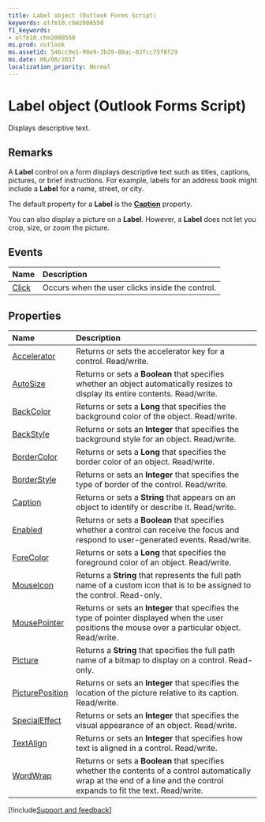 ```yaml
---
title: Label object (Outlook Forms Script)
keywords: olfm10.chm2000550
f1_keywords:
- olfm10.chm2000550
ms.prod: outlook
ms.assetid: 546cc9e1-90e9-3b29-88ac-02fcc75f8f29
ms.date: 06/08/2017
localization_priority: Normal
---
```



# Label object (Outlook Forms Script)

Displays descriptive text.


## Remarks

A **Label** control on a form displays descriptive text such as titles, captions, pictures, or brief instructions. For example, labels for an address book might include a **Label** for a name, street, or city.

The default property for a **Label** is the **[Caption](Outlook.frame.caption.md)** property.

You can also display a picture on a **Label**. However, a **Label** does not let you crop, size, or zoom the picture.


## Events

|Name|Description|
|:-----|:-----|
| [Click](Outlook.Label.click.md)|Occurs when the user clicks inside the control.|


## Properties

|Name|Description|
|:-----|:-----|
| [Accelerator](Outlook.Label.accelerator.md)|Returns or sets the accelerator key for a control. Read/write.|
| [AutoSize](Outlook.Label.autosize.md)|Returns or sets a **Boolean** that specifies whether an object automatically resizes to display its entire contents. Read/write.|
| [BackColor](Outlook.Label.backcolor.md)|Returns or sets a **Long** that specifies the background color of the object. Read/write.|
| [BackStyle](Outlook.Label.backstyle.md)|Returns or sets an **Integer** that specifies the background style for an object. Read/write.|
| [BorderColor](Outlook.Label.bordercolor.md)|Returns or sets a **Long** that specifies the border color of an object. Read/write.|
| [BorderStyle](Outlook.Label.borderstyle.md)|Returns or sets an **Integer** that specifies the type of border of the control. Read/write.|
| [Caption](Outlook.Label.caption.md)|Returns or sets a **String** that appears on an object to identify or describe it. Read/write.|
| [Enabled](Outlook.Label.enabled.md)|Returns or sets a **Boolean** that specifies whether a control can receive the focus and respond to user-generated events. Read/write.|
| [ForeColor](Outlook.Label.forecolor.md)|Returns or sets a **Long** that specifies the foreground color of an object. Read/write.|
| [MouseIcon](Outlook.Label.mouseicon.md)|Returns a **String** that represents the full path name of a custom icon that is to be assigned to the control. Read-only.|
| [MousePointer](Outlook.Label.mousepointer.md)|Returns or sets an **Integer** that specifies the type of pointer displayed when the user positions the mouse over a particular object. Read/write.|
| [Picture](Outlook.Label.picture.md)|Returns a **String** that specifies the full path name of a bitmap to display on a control. Read-only.|
| [PicturePosition](Outlook.Label.pictureposition.md)|Returns or sets an **Integer** that specifies the location of the picture relative to its caption. Read/write.|
| [SpecialEffect](Outlook.Label.specialeffect.md)|Returns or sets an **Integer** that specifies the visual appearance of an object. Read/write.|
| [TextAlign](Outlook.Label.textalign.md)|Returns or sets an **Integer** that specifies how text is aligned in a control. Read/write.|
| [WordWrap](Outlook.Label.wordwrap.md)|Returns or sets a **Boolean** that specifies whether the contents of a control automatically wrap at the end of a line and the control expands to fit the text. Read/write.|





[!include[Support and feedback](~/includes/feedback-boilerplate.md)]